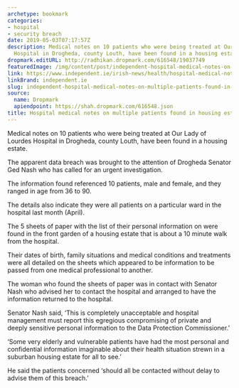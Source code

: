 ```yaml
---
archetype: bookmark
categories:
- hospital
- security breach
date: 2019-05-03T07:17:57Z
description: Medical notes on 10 patients who were being treated at Our Lady of Lourdes
  Hospital in Drogheda, county Louth, have been found in a housing estate.
dropmark.editURL: http://radhikan.dropmark.com/616548/19037749
featuredImage: /img/content/post/independent-hospital-medical-notes-on-multiple-patients-found-in-housing-estate-garden.jpg
link: https://www.independent.ie/irish-news/health/hospital-medical-notes-on-multiple-patients-found-in-housing-estate-garden-38068370.html
linkBrand: independent.ie
slug: independent-hospital-medical-notes-on-multiple-patients-found-in-housing-estate-garden
source:
  name: Dropmark
  apiendpoint: https://shah.dropmark.com/616548.json
title: Hospital medical notes on multiple patients found in housing estate garden
---
```

Medical notes on 10 patients who were being treated at Our Lady of Lourdes Hospital in Drogheda, county Louth, have been found in a housing estate.

The apparent data breach was brought to the attention of  Drogheda Senator Ged Nash who has called for an urgent investigation.

The information found referenced 10 patients, male and female, and they ranged in age from 36 to 90.

The details also indicate they were all patients on a particular ward in the hospital last month (April).

The 5 sheets of paper with the list of their personal information on were found in the front garden of a housing estate that is about a 10 minute walk from the hospital.

Their dates of birth, family situations and medical conditions and treatments were all detailed on the sheets which appeared to be information to be passed from one medical professional to another.

The woman who found the sheets of paper was in contact with Senator Nash who advised her to contact the hospital and arranged to have the information returned to the hospital.

Senator Nash said, ‘This is completely unacceptable and hospital management must report this egregious compromising of private and deeply sensitive personal information to the Data Protection Commissioner.’

‘Some very elderly and vulnerable patients have had the most personal and confidential information imaginable about their health situation strewn in a suburban housing estate for all to see.’

He said the patients concerned ‘should all be contacted without delay to advise them of this breach.’


